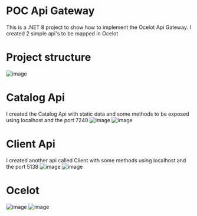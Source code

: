 # POC Api Gateway
This is a .NET 8 project to show how to implement the Ocelot Api Gateway.
I created 2 simple api's to be mapped in Ocelot

# Project structure
![image](https://github.com/user-attachments/assets/d07f5aa1-5831-4725-b885-2f5b2642684a)

# Catalog Api
I created the Catalog Api with static data and some methods to be exposed using localhost and the port 7240
![image](https://github.com/user-attachments/assets/d6f227a2-e052-4c4b-9984-15d7fa1cc992)
![image](https://github.com/user-attachments/assets/5c6b8330-d96b-448a-a1b5-5685a14d8580)

# Client Api
I created another api called Client with some methods using localhost and the port 5138
![image](https://github.com/user-attachments/assets/d678b192-879f-4f7e-a0de-7fb3ef3f5051)
![image](https://github.com/user-attachments/assets/5286090e-ee4d-40de-a573-1424c3c3d5aa)

# Ocelot
![image](https://github.com/user-attachments/assets/d4dab176-4789-4145-9f13-5a0a3f2c32bb)
![image](https://github.com/user-attachments/assets/f8394550-0e92-4e6a-92be-10484919b5b7)
